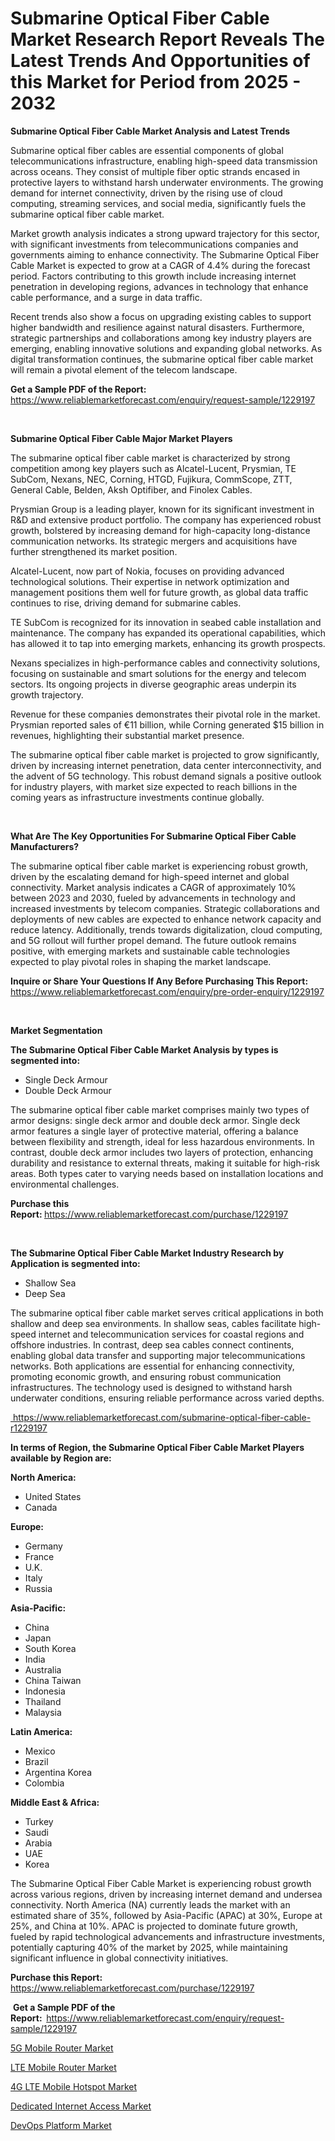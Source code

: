 <p><h1>Submarine Optical Fiber Cable Market Research Report Reveals The Latest Trends And Opportunities of this Market for Period from 2025 - 2032</h1></p><p><strong>Submarine Optical Fiber Cable Market Analysis and Latest Trends</strong></p>
<p><p>Submarine optical fiber cables are essential components of global telecommunications infrastructure, enabling high-speed data transmission across oceans. They consist of multiple fiber optic strands encased in protective layers to withstand harsh underwater environments. The growing demand for internet connectivity, driven by the rising use of cloud computing, streaming services, and social media, significantly fuels the submarine optical fiber cable market.</p><p>Market growth analysis indicates a strong upward trajectory for this sector, with significant investments from telecommunications companies and governments aiming to enhance connectivity. The Submarine Optical Fiber Cable Market is expected to grow at a CAGR of 4.4% during the forecast period. Factors contributing to this growth include increasing internet penetration in developing regions, advances in technology that enhance cable performance, and a surge in data traffic.</p><p>Recent trends also show a focus on upgrading existing cables to support higher bandwidth and resilience against natural disasters. Furthermore, strategic partnerships and collaborations among key industry players are emerging, enabling innovative solutions and expanding global networks. As digital transformation continues, the submarine optical fiber cable market will remain a pivotal element of the telecom landscape.</p></p>
<p><strong>Get a Sample PDF of the Report:&nbsp;</strong> <a href="https://www.reliablemarketforecast.com/enquiry/request-sample/1229197?utm_campaign=1080&utm_medium=2&utm_source=Github&utm_content=ia&utm_term=08042025&utm_id=submarine-optical-fiber-cable">https://www.reliablemarketforecast.com/enquiry/request-sample/1229197</a></p>
<p>&nbsp;</p>
<p><strong>Submarine Optical Fiber Cable Major Market Players</strong></p>
<p><p>The submarine optical fiber cable market is characterized by strong competition among key players such as Alcatel-Lucent, Prysmian, TE SubCom, Nexans, NEC, Corning, HTGD, Fujikura, CommScope, ZTT, General Cable, Belden, Aksh Optifiber, and Finolex Cables. </p><p>Prysmian Group is a leading player, known for its significant investment in R&D and extensive product portfolio. The company has experienced robust growth, bolstered by increasing demand for high-capacity long-distance communication networks. Its strategic mergers and acquisitions have further strengthened its market position. </p><p>Alcatel-Lucent, now part of Nokia, focuses on providing advanced technological solutions. Their expertise in network optimization and management positions them well for future growth, as global data traffic continues to rise, driving demand for submarine cables.</p><p>TE SubCom is recognized for its innovation in seabed cable installation and maintenance. The company has expanded its operational capabilities, which has allowed it to tap into emerging markets, enhancing its growth prospects.</p><p>Nexans specializes in high-performance cables and connectivity solutions, focusing on sustainable and smart solutions for the energy and telecom sectors. Its ongoing projects in diverse geographic areas underpin its growth trajectory. </p><p>Revenue for these companies demonstrates their pivotal role in the market. Prysmian reported sales of €11 billion, while Corning generated $15 billion in revenues, highlighting their substantial market presence.</p><p>The submarine optical fiber cable market is projected to grow significantly, driven by increasing internet penetration, data center interconnectivity, and the advent of 5G technology. This robust demand signals a positive outlook for industry players, with market size expected to reach billions in the coming years as infrastructure investments continue globally.</p></p>
<p>&nbsp;</p>
<p><strong>What Are The Key Opportunities For Submarine Optical Fiber Cable Manufacturers?</strong></p>
<p><p>The submarine optical fiber cable market is experiencing robust growth, driven by the escalating demand for high-speed internet and global connectivity. Market analysis indicates a CAGR of approximately 10% between 2023 and 2030, fueled by advancements in technology and increased investments by telecom companies. Strategic collaborations and deployments of new cables are expected to enhance network capacity and reduce latency. Additionally, trends towards digitalization, cloud computing, and 5G rollout will further propel demand. The future outlook remains positive, with emerging markets and sustainable cable technologies expected to play pivotal roles in shaping the market landscape.</p></p>
<p><strong>Inquire or Share Your Questions If Any Before Purchasing This Report:</strong> <a href="https://www.reliablemarketforecast.com/enquiry/pre-order-enquiry/1229197?utm_campaign=1080&utm_medium=2&utm_source=Github&utm_content=ia&utm_term=08042025&utm_id=submarine-optical-fiber-cable">https://www.reliablemarketforecast.com/enquiry/pre-order-enquiry/1229197</a></p>
<p>&nbsp;</p>
<p><strong>Market Segmentation</strong></p>
<p><strong>The Submarine Optical Fiber Cable Market Analysis by types is segmented into:</strong></p>
<p><ul><li>Single Deck Armour</li><li>Double Deck Armour</li></ul></p>
<p><p>The submarine optical fiber cable market comprises mainly two types of armor designs: single deck armor and double deck armor. Single deck armor features a single layer of protective material, offering a balance between flexibility and strength, ideal for less hazardous environments. In contrast, double deck armor includes two layers of protection, enhancing durability and resistance to external threats, making it suitable for high-risk areas. Both types cater to varying needs based on installation locations and environmental challenges.</p></p>
<p><strong>Purchase this Report:&nbsp;</strong><a href="https://www.reliablemarketforecast.com/purchase/1229197?utm_campaign=1080&utm_medium=2&utm_source=Github&utm_content=ia&utm_term=08042025&utm_id=submarine-optical-fiber-cable">https://www.reliablemarketforecast.com/purchase/1229197</a></p>
<p>&nbsp;</p>
<p><strong>The Submarine Optical Fiber Cable Market Industry Research by Application is segmented into:</strong></p>
<p><ul><li>Shallow Sea</li><li>Deep Sea</li></ul></p>
<p><p>The submarine optical fiber cable market serves critical applications in both shallow and deep sea environments. In shallow seas, cables facilitate high-speed internet and telecommunication services for coastal regions and offshore industries. In contrast, deep sea cables connect continents, enabling global data transfer and supporting major telecommunications networks. Both applications are essential for enhancing connectivity, promoting economic growth, and ensuring robust communication infrastructures. The technology used is designed to withstand harsh underwater conditions, ensuring reliable performance across varied depths.</p></p>
<p><a href="https://www.reliablemarketforecast.com/submarine-optical-fiber-cable-r1229197?utm_campaign=1080&utm_medium=2&utm_source=Github&utm_content=ia&utm_term=08042025&utm_id=submarine-optical-fiber-cable">&nbsp;https://www.reliablemarketforecast.com/submarine-optical-fiber-cable-r1229197</a></p>
<p><strong>In terms of Region, the Submarine Optical Fiber Cable Market Players available by Region are:</strong></p>
<p>
    <p> <strong> North America: </strong>
        <ul>
            <li>United States</li>
            <li>Canada</li>
        </ul>
        </p> 
    <p> <strong> Europe: </strong>
        <ul>
            <li>Germany</li>
            <li>France</li>
            <li>U.K.</li>
            <li>Italy</li>
            <li>Russia</li>
        </ul>
        </p> 
    <p> <strong> Asia-Pacific: </strong>
        <ul>
            <li>China</li>
            <li>Japan</li>
            <li>South Korea</li>
            <li>India</li>
            <li>Australia</li>
            <li>China Taiwan</li>
            <li>Indonesia</li>
            <li>Thailand</li>
            <li>Malaysia</li>
        </ul>
        </p> 
    <p> <strong> Latin America: </strong>
        <ul>
            <li>Mexico</li>
            <li>Brazil</li>
            <li>Argentina Korea</li>
            <li>Colombia</li>
        </ul>
        </p> 
    <p> <strong> Middle East & Africa: </strong>
        <ul>
            <li>Turkey</li>
            <li>Saudi</li>
            <li>Arabia</li>
            <li>UAE</li>
            <li>Korea</li>
        </ul>
    </p>
    </p>
<p><p>The Submarine Optical Fiber Cable Market is experiencing robust growth across various regions, driven by increasing internet demand and undersea connectivity. North America (NA) currently leads the market with an estimated share of 35%, followed by Asia-Pacific (APAC) at 30%, Europe at 25%, and China at 10%. APAC is projected to dominate future growth, fueled by rapid technological advancements and infrastructure investments, potentially capturing 40% of the market by 2025, while maintaining significant influence in global connectivity initiatives.</p></p>
<p><strong>Purchase this Report: </strong><a href="https://www.reliablemarketforecast.com/purchase/1229197?utm_campaign=1080&utm_medium=2&utm_source=Github&utm_content=ia&utm_term=08042025&utm_id=submarine-optical-fiber-cable">https://www.reliablemarketforecast.com/purchase/1229197</a></p>
<p>&nbsp;<strong>Get a Sample PDF of the Report:&nbsp;&nbsp;</strong><a href="https://www.reliablemarketforecast.com/enquiry/request-sample/1229197?utm_campaign=1080&utm_medium=2&utm_source=Github&utm_content=ia&utm_term=08042025&utm_id=submarine-optical-fiber-cable">https://www.reliablemarketforecast.com/enquiry/request-sample/1229197</a></p>
<p><strong></strong></p>
<p><p><a href="https://github.com/pezezlarue7h/Market-Research-Report-List-1/blob/main/5g-mobile-router-market.md?utm_campaign=1080&utm_medium=2&utm_source=Github&utm_content=ia&utm_term=08042025&utm_id=submarine-optical-fiber-cable">5G Mobile Router Market</a></p><p><a href="https://github.com/rueffmuoloqw/Market-Research-Report-List-1/blob/main/lte-mobile-router-market.md?utm_campaign=1080&utm_medium=2&utm_source=Github&utm_content=ia&utm_term=08042025&utm_id=submarine-optical-fiber-cable">LTE Mobile Router Market</a></p><p><a href="https://github.com/lazloklitz2e/Market-Research-Report-List-1/blob/main/4g-lte-mobile-hotspot-market.md?utm_campaign=1080&utm_medium=2&utm_source=Github&utm_content=ia&utm_term=08042025&utm_id=submarine-optical-fiber-cable">4G LTE Mobile Hotspot Market</a></p><p><a href="https://github.com/wycheelwayeu/Market-Research-Report-List-1/blob/main/dedicated-internet-access-market.md?utm_campaign=1080&utm_medium=2&utm_source=Github&utm_content=ia&utm_term=08042025&utm_id=submarine-optical-fiber-cable">Dedicated Internet Access Market</a></p><p><a href="https://github.com/auriashetzxj/Market-Research-Report-List-1/blob/main/devops-platform-market.md?utm_campaign=1080&utm_medium=2&utm_source=Github&utm_content=ia&utm_term=08042025&utm_id=submarine-optical-fiber-cable">DevOps Platform Market</a></p></p>